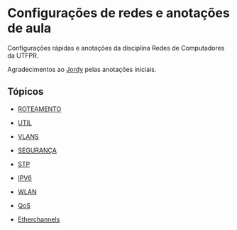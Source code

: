 # Configurações de redes e anotações de aula

Configurações rápidas e anotações da disciplina Redes de Computadores da UTFPR. 

Agradecimentos ao [Jordy](https://github.com/jordyantunes/) pelas anotações iniciais.

## Tópicos

* [ROTEAMENTO](https://github.com/yudi-matsuzake/configuracoes-de-rede/blob/master/roteamento.md)

* [UTIL](https://github.com/yudi-matsuzake/configuracoes-de-rede/blob/master/util.md)

* [VLANS](https://github.com/yudi-matsuzake/configuracoes-de-rede/blob/master/vlan.md)

* [SEGURANÇA](https://github.com/yudi-matsuzake/configuracoes-de-rede/blob/master/seguranca.md)

* [STP](https://github.com/yudi-matsuzake/configuracoes-de-rede/blob/master/stp.md)

* [IPV6](https://github.com/yudi-matsuzake/configuracoes-de-rede/blob/master/ipv6.md)

* [WLAN](https://github.com/yudi-matsuzake/configuracoes-de-rede/blob/master/wlan.md)

* [QoS](https://github.com/yudi-matsuzake/configuracoes-de-rede/blob/master/QoS.md)

* [Etherchannels](https://github.com/yudi-matsuzake/configuracoes-de-rede/blob/master/etherchannel.md)
